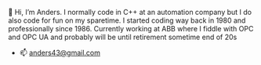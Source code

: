 👋 Hi, I’m Anders. I normally code in C++ at an automation company but I do also code for fun on my sparetime. I started coding way back in 1980 and professionally since 1986. Currently working at ABB where I fiddle with OPC and OPC UA and probably will be until retirement sometime end of 20s

- 📫 anders43@gmail.com

<!---
anders43/anders43 is a ✨ special ✨ repository because its `README.md` (this file) appears on your GitHub profile.
You can click the Preview link to take a look at your changes.
--->
